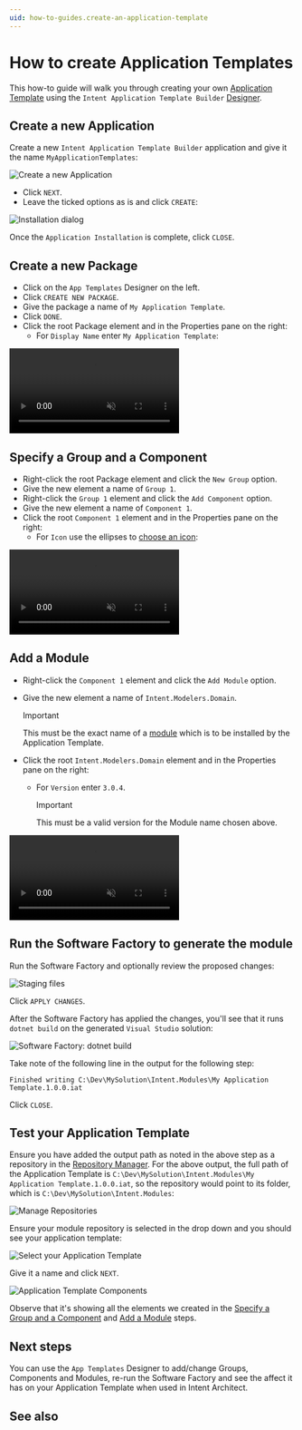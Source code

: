 ```yaml
---
uid: how-to-guides.create-an-application-template
---
```

# How to create Application Templates

This how-to guide will walk you through creating your own [Application Template](xref:references.application-templates) using the `Intent Application Template Builder` [Designer](xref:references.designers).

## Create a new Application

Create a new `Intent Application Template Builder` application and give it the name `MyApplicationTemplates`:

![Create a new Application](images/my-app-templates-creation.png)

- Click `NEXT`.
- Leave the ticked options as is and click `CREATE`:

![Installation dialog](images/installation-dialog.png)

Once the `Application Installation` is complete, click `CLOSE`.

## Create a new Package

- Click on the `App Templates` Designer on the left.
- Click `CREATE NEW PACKAGE`.
- Give the package a name of `My Application Template`.
- Click `DONE`.
- Click the root Package element and in the Properties pane on the right:
  - For `Display Name` enter `My Application Template`:

<p><video style="max-width: 100%" muted="true" loop="true" autoplay="true" src="videos/create-package.mp4"></video></p>

## Specify a Group and a Component

- Right-click the root Package element and click the `New Group` option.
- Give the new element a name of `Group 1`.
- Right-click the `Group 1` element and click the `Add Component` option.
- Give the new element a name of `Component 1`.
- Click the root `Component 1` element and in the Properties pane on the right:
  - For `Icon` use the ellipses to [choose an icon](xref:how-to-guides.use-the-change-icon-dialogue):

<p><video style="max-width: 100%" muted="true" loop="true" autoplay="true" src="videos/create-group-and-component.mp4"></video></p>

## Add a Module

- Right-click the `Component 1` element and click the `Add Module` option.
- Give the new element a name of `Intent.Modelers.Domain`.

    > [!IMPORTANT]
    > This must be the exact name of a [module](xref:references.modules) which is to be installed by the Application Template.
- Click the root `Intent.Modelers.Domain` element and in the Properties pane on the right:
  - For `Version` enter `3.0.4`.

    > [!IMPORTANT]
    > This must be a valid version for the Module name chosen above.

<p><video style="max-width: 100%" muted="true" loop="true" autoplay="true" src="videos/add-a-module.mp4"></video></p>

## Run the Software Factory to generate the module

Run the Software Factory and optionally review the proposed changes:

![Staging files](images/software-factory-run.png)

Click `APPLY CHANGES`.

After the Software Factory has applied the changes, you'll see that it runs `dotnet build` on the generated `Visual Studio` solution:

![Software Factory: dotnet build](images/software-factory-dotnet-build.png)

Take note of the following line in the output for the following step:

```text
Finished writing C:\Dev\MySolution\Intent.Modules\My Application Template.1.0.0.iat
```

Click `CLOSE`.

## Test your Application Template

Ensure you have added the output path as noted in the above step as a repository in the [Repository Manager](xref:how-to-guides.manage-repositories). For the above output, the full path of the Application Template is `C:\Dev\MySolution\Intent.Modules\My Application Template.1.0.0.iat`, so the repository would point to its folder, which is `C:\Dev\MySolution\Intent.Modules`:

![Manage Repositories](images/repo-manager-module-folder.png)

Ensure your module repository is selected in the drop down and you should see your application template:

![Select your Application Template](images/testing-select-application-template.png)

Give it a name and click `NEXT`.

![Application Template Components](images/testing-select-application-template-components.png)

Observe that it's showing all the elements we created in the [Specify a Group and a Component](#specify-a-group-and-a-component) and [Add a Module](#add-a-module) steps.

## Next steps

You can use the `App Templates` Designer to add/change Groups, Components and Modules, re-run the Software Factory and see the affect it has on your Application Template when used in Intent Architect.

## See also

[](xref:references.application-templates)
